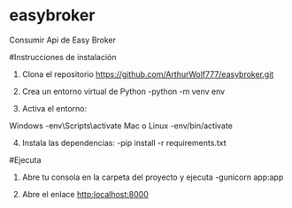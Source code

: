 # easybroker
Consumir Api de Easy Broker

#Instrucciones de instalación

1. Clona el repositorio
https://github.com/ArthurWolf777/easybroker.git

2. Crea un entorno virtual de Python
-python -m venv env

3. Activa el entorno:

Windows
-env\Scripts\activate
Mac o Linux
-env/bin/activate

4. Instala las dependencias:
-pip install -r requirements.txt

#Ejecuta
1. Abre tu consola en la carpeta del proyecto y ejecuta
-gunicorn app:app

2. Abre el enlace
[http:localhost:8000](http://localhost:8000/)
